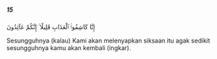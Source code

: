 ##### 15

<span class="ayah">إِنَّا كَاشِفُوا۟ ٱلْعَذَابِ قَلِيلًا ۚ إِنَّكُمْ عَآئِدُونَ</span>

<span class="ayah_translation">Sesungguhnya (kalau) Kami akan melenyapkan siksaan itu agak sedikit sesungguhnya kamu akan kembali (ingkar).</span>

